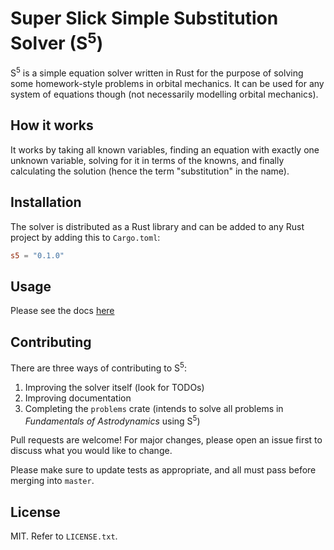 # Super Slick Simple Substitution Solver (S<sup>5</sup>)
S<sup>5</sup> is a simple equation solver written in Rust for the 
purpose of solving some homework-style problems in orbital 
mechanics. It can be used for any system of 
equations though (not necessarily modelling orbital mechanics).

## How it works
It works by taking all known variables, finding an
equation with exactly one unknown variable, solving for it in terms
of the knowns, and finally calculating the solution (hence the term
"substitution" in the name).

## Installation
The solver is distributed as a Rust library and can be added to any
Rust project by adding this to `Cargo.toml`:
```toml
s5 = "0.1.0"
```

## Usage
Please see the docs [here]()

## Contributing
There are three ways of contributing to S<sup>5</sup>:
1) Improving the solver itself (look for TODOs)
2) Improving documentation
3) Completing the `problems` crate (intends to solve all problems in
_Fundamentals of Astrodynamics_ using S<sup>5</sup>)

Pull requests are welcome! For major changes, please open an issue 
first to discuss what you would like to change.

Please make sure to update tests as appropriate, and all must pass
before merging into `master`.

## License
MIT. Refer to `LICENSE.txt`.
